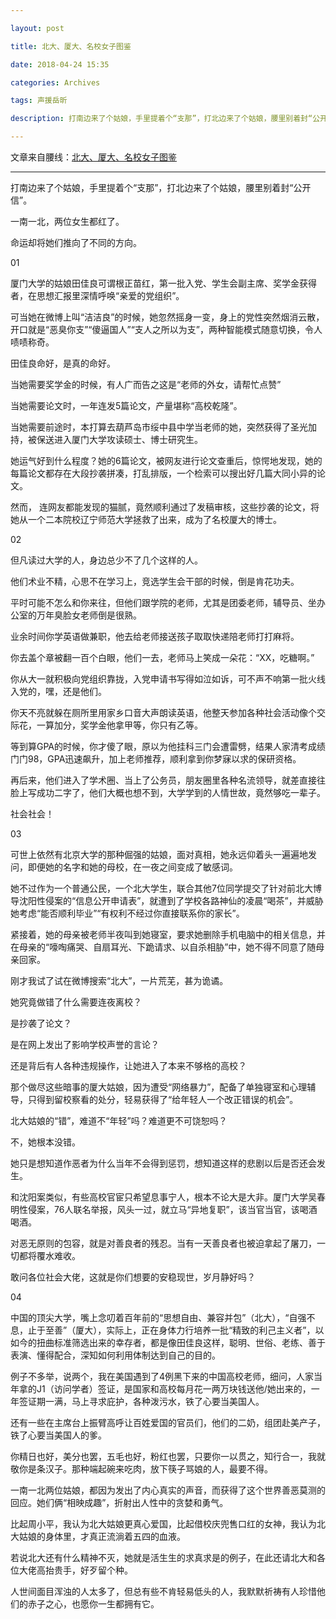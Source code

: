 ```yaml
---

layout: post

title: 北大、厦大、名校女子图鉴

date: 2018-04-24 15:35

categories: Archives

tags: 声援岳昕

description: 打南边来了个姑娘，手里提着个“支那”，打北边来了个姑娘，腰里别着封“公开信”。

---
```


文章来自腰线：[北大、厦大、名校女子图鉴](https://mp.weixin.qq.com/s/HGLtXThz4B57H5-M-gW-UQ)

---

打南边来了个姑娘，手里提着个“支那”，打北边来了个姑娘，腰里别着封“公开信”。

一南一北，两位女生都红了。

命运却将她们推向了不同的方向。

01

厦门大学的姑娘田佳良可谓根正苗红，第一批入党、学生会副主席、奖学金获得者，在思想汇报里深情呼唤“亲爱的党组织”。

可当她在微博上叫“洁洁良”的时候，她忽然摇身一变，身上的党性突然烟消云散，开口就是“恶臭你支”“傻逼国人”“支人之所以为支”，两种智能模式随意切换，令人啧啧称奇。

田佳良命好，是真的命好。

当她需要奖学金的时候，有人广而告之这是“老师的外女，请帮忙点赞”

当她需要论文时，一年连发5篇论文，产量堪称“高校乾隆”。

当她需要前途时，本打算去葫芦岛市绥中县中学当老师的她，突然获得了圣光加持，被保送进入厦门大学攻读硕士、博士研究生。

她运气好到什么程度？她的6篇论文，被网友进行论文查重后，惊愕地发现，她的每篇论文都存在大段抄袭拼凑，打乱排版，一个检索可以搜出好几篇大同小异的论文。

然而， 连网友都能发现的猫腻，竟然顺利通过了发稿审核，这些抄袭的论文，将她从一个二本院校辽宁师范大学拯救了出来，成为了名校厦大的博士。

02

但凡读过大学的人，身边总少不了几个这样的人。

他们术业不精，心思不在学习上，竞选学生会干部的时候，倒是肯花功夫。

平时可能不怎么和你来往，但他们跟学院的老师，尤其是团委老师，辅导员、坐办公室的万年臭脸女老师倒是很熟。

业余时间你学英语做兼职，他去给老师接送孩子取取快递陪老师打打麻将。

你去盖个章被翻一百个白眼，他们一去，老师马上笑成一朵花：“XX，吃糖啊。”

你从大一就积极向党组织靠拢，入党申请书写得如泣如诉，可不声不响第一批火线入党的，嘿，还是他们。

你天不亮就躲在厕所里用家乡口音大声朗读英语，他整天参加各种社会活动像个交际花，一算加分，奖学金他拿甲等，你只有乙等。

等到算GPA的时候，你才傻了眼，原以为他挂科三门会遭雷劈，结果人家清考成绩门门98，GPA迅速飙升，加上老师推荐，顺利拿到你梦寐以求的保研资格。

再后来，他们进入了学术圈、当上了公务员，朋友圈里各种名流领导，就差直接往脸上写成功二字了，他们大概也想不到，大学学到的人情世故，竟然够吃一辈子。

社会社会！

03

可世上依然有北京大学的那种倔强的姑娘，面对真相，她永远仰着头一遍遍地发问，即便她的名字和她的母校，在一夜之间变成了敏感词。

她不过作为一个普通公民，一个北大学生，联合其他7位同学提交了针对前北大博导沈阳性侵案的“信息公开申请表”，就遭到了学校各路神仙的凌晨“喝茶”，并威胁她考虑“能否顺利毕业”“有权利不经过你直接联系你的家长”。

紧接着，她的母亲被老师半夜叫到她寝室，要求她删除手机电脑中的相关信息，并在母亲的“嚎啕痛哭、自扇耳光、下跪请求、以自杀相胁”中，她不得不同意了随母亲回家。

刚才我试了试在微博搜索“北大”，一片荒芜，甚为诡谲。

她究竟做错了什么需要连夜离校？

是抄袭了论文？

是在网上发出了影响学校声誉的言论？

还是背后有人各种违规操作，让她进入了本来不够格的高校？

那个做尽这些暗事的厦大姑娘，因为遭受“网络暴力”，配备了单独寝室和心理辅导，只得到留校察看的处分，轻易获得了“给年轻人一个改正错误的机会”。

北大姑娘的“错”，难道不“年轻”吗？难道更不可饶恕吗？

不，她根本没错。

她只是想知道作恶者为什么当年不会得到惩罚，想知道这样的悲剧以后是否还会发生。

和沈阳案类似，有些高校官宦只希望息事宁人，根本不论大是大非。厦门大学吴春明性侵案，76人联名举报，风头一过，就立马“异地复职”，该当官当官，该喝酒喝酒。

对恶无原则的包容，就是对善良者的残忍。当有一天善良者也被迫拿起了屠刀，一切都将覆水难收。

敢问各位社会大佬，这就是你们想要的安稳现世，岁月静好吗？

04

中国的顶尖大学，嘴上念叨着百年前的“思想自由、兼容并包”（北大），“自强不息，止于至善”（厦大），实际上，正在身体力行培养一批“精致的利己主义者”，以如今的扭曲标准筛选出来的幸存者，都是像田佳良这样，聪明、世俗、老练、善于表演、懂得配合，深知如何利用体制达到自己的目的。

例子不多举，说两个，我在美国遇到了4例黑下来的中国高校老师，细问，人家当年拿的J1（访问学者）签证，是国家和高校每月花一两万块钱送他/她出来的，一年签证期一满，马上寻求庇护，各种泼污水，铁了心要当美国人。

还有一些在主席台上振臂高呼让百姓爱国的官员们，他们的二奶，组团赴美产子，铁了心要当美国人的爹。

你精日也好，美分也罢，五毛也好，粉红也罢，只要你一以贯之，知行合一，我就敬你是条汉子。那种端起碗来吃肉，放下筷子骂娘的人，最要不得。

一南一北两位姑娘，都因为发出了内心真实的声音，而获得了这个世界善恶莫测的回应。她们俩“相映成趣”，折射出人性中的贪婪和勇气。

比起周小平，我认为北大姑娘更真心爱国，比起借校庆兜售口红的女神，我认为北大姑娘的身体里，才真正流淌着五四的血液。

若说北大还有什么精神不灭，她就是活生生的求真求是的例子，在此还请北大和各位大佬高抬贵手，好歹留个种。

人世间面目浑浊的人太多了，但总有些不肯轻易低头的人，我默默祈祷有人珍惜他们的赤子之心，也愿你一生都拥有它。
